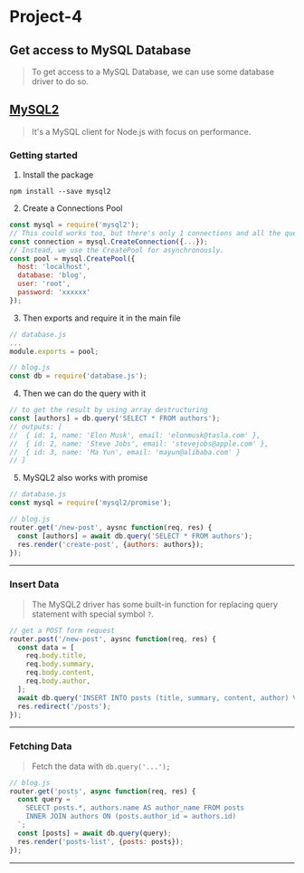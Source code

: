 # Project-4
## Get access to MySQL Database
> To get access to a MySQL Database, we can use some database driver to do so.

## [MySQL2](https://www.npmjs.com/package/mysql2)
> It's a MySQL client for Node.js with focus on performance.
### Getting started
1. Install the package
```console
npm install --save mysql2
```
2. Create a Connections Pool
```js
const mysql = require('mysql2');
// This could works too, but there's only 1 connections and all the query need to be queued.
const connection = mysql.CreateConnection({...}); 
// Instead, we use the CreatePool for asynchronously.
const pool = mysql.CreatePool({
  host: 'localhost',
  database: 'blog',
  user: 'root',
  password: 'xxxxxx'
});
```
3. Then exports and require it in the main file
```js
// database.js
...
module.exports = pool;

// blog.js
const db = require('database.js');
```
4. Then we can do the query with it
```js
// to get the result by using array destructuring
const [authors] = db.query('SELECT * FROM authors');
// outputs: [
//  { id: 1, name: 'Elon Musk', email: 'elonmusk@tasla.com' },
//  { id: 2, name: 'Steve Jobs', email: 'stevejobs@apple.com' },
//  { id: 3, name: 'Ma Yun', email: 'mayun@alibaba.com' }
// ]
```
5. MySQL2 also works with promise
```js
// database.js
const mysql = require('mysql2/promise');

// blog.js
router.get('/new-post', aysnc function(req, res) {
  const [authors] = await db.query('SELECT * FROM authors');
  res.render('create-post', {authors: authors});
});
```
---

### Insert Data
> The MySQL2 driver has some built-in function for replacing query statement with special symbol `?`.
```js
// get a POST form request
router.post('/new-post', aysnc function(req, res) {
  const data = [
    req.body.title,
    req.body.summary,
    req.body.content,
    req.body.author,
  ];
  await db.query('INSERT INTO posts (title, summary, content, author) VALUES (?)', [data]);
  res.redirect('/posts');
});
```

---

### Fetching Data
> Fetch the data with `db.query('...');`
```js
// blog.js
router.get('posts', async function(req, res) {
  const query = `
    SELECT posts.*, authors.name AS author_name FROM posts
    INNER JOIN authors ON (posts.author_id = authors.id)
  `;
  const [posts] = await db.query(query);
  res.render('posts-list', {posts: posts});
});
```
---
